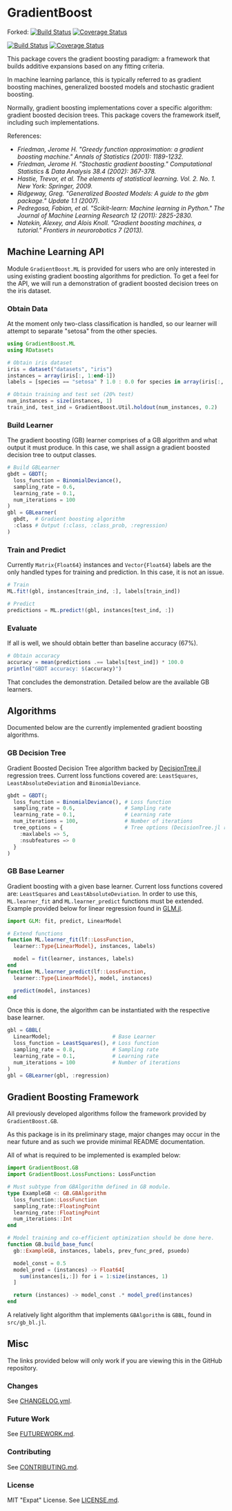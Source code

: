 # GradientBoost

Forked: [![Build Status](https://travis-ci.org/szcf-weiya/GradientBoost.jl.svg?branch=master)](https://travis-ci.org/szcf-weiya/GradientBoost.jl)
[![Coverage Status](https://coveralls.io/repos/github/szcf-weiya/GradientBoost.jl/badge.svg)](https://coveralls.io/github/szcf-weiya/GradientBoost.jl)

[![Build Status](https://travis-ci.org/svs14/GradientBoost.jl.svg?branch=master)](https://travis-ci.org/svs14/GradientBoost.jl)
[![Coverage Status](https://coveralls.io/repos/svs14/GradientBoost.jl/badge.png?branch=master)](https://coveralls.io/r/svs14/GradientBoost.jl?branch=master)

This package covers the gradient boosting paradigm: a framework that builds
additive expansions based on any fitting criteria.

In machine learning parlance, this is typically referred to as
gradient boosting machines, generalized boosted models and stochastic gradient
boosting.

Normally, gradient boosting implementations cover a specific algorithm: gradient
boosted decision trees. This package covers the framework itself, including such
implementations.

References:

- <cite> Friedman, Jerome H. "Greedy function approximation: a gradient boosting
machine." Annals of Statistics (2001): 1189-1232. </cite>
- <cite> Friedman, Jerome H. "Stochastic gradient boosting."
Computational Statistics & Data Analysis 38.4 (2002): 367-378. </cite>
- <cite> Hastie, Trevor, et al. The elements of statistical learning.
Vol. 2. No. 1. New York: Springer, 2009. </cite>
- <cite> Ridgeway, Greg. "Generalized Boosted Models: A guide to the gbm package."
Update 1.1 (2007). </cite>
- <cite> Pedregosa, Fabian, et al. "Scikit-learn: Machine learning in Python."
The Journal of Machine Learning Research 12 (2011): 2825-2830. </cite>
- <cite> Natekin, Alexey, and Alois Knoll.
"Gradient boosting machines, a tutorial."
Frontiers in neurorobotics 7 (2013). </cite>

## Machine Learning API

Module `GradientBoost.ML` is provided for users who are only interested in
using existing gradient boosting algorithms for prediction.
To get a feel for the API,
we will run a demonstration
of gradient boosted decision trees on the iris dataset.

### Obtain Data

At the moment only two-class classification is handled,
so our learner will attempt to separate "setosa" from the other species.
```julia
using GradientBoost.ML
using RDatasets

# Obtain iris dataset
iris = dataset("datasets", "iris")
instances = array(iris[:, 1:end-1])
labels = [species == "setosa" ? 1.0 : 0.0 for species in array(iris[:, end])]

# Obtain training and test set (20% test)
num_instances = size(instances, 1)
train_ind, test_ind = GradientBoost.Util.holdout(num_instances, 0.2)
```

### Build Learner

The gradient boosting (GB) learner comprises of a GB algorithm
and what output it must produce.
In this case, we shall assign a gradient boosted decision tree to output classes.
```julia
# Build GBLearner
gbdt = GBDT(;
  loss_function = BinomialDeviance(),
  sampling_rate = 0.6,
  learning_rate = 0.1,
  num_iterations = 100
)
gbl = GBLearner(
  gbdt,  # Gradient boosting algorithm
  :class # Output (:class, :class_prob, :regression)
)
```

### Train and Predict

Currently `Matrix{Float64}` instances and `Vector{Float64}` labels are
the only handled types for training and prediction.
In this case, it is not an issue.

```julia
# Train
ML.fit!(gbl, instances[train_ind, :], labels[train_ind])

# Predict
predictions = ML.predict!(gbl, instances[test_ind, :])
```

### Evaluate

If all is well, we should obtain better than baseline accuracy (67%).
```julia
# Obtain accuracy
accuracy = mean(predictions .== labels[test_ind]) * 100.0
println("GBDT accuracy: $(accuracy)")
```

That concludes the demonstration. Detailed below are the available GB learners.

## Algorithms

Documented below are the currently implemented gradient boosting algorithms.

### GB Decision Tree

Gradient Boosted Decision Tree algorithm backed by
[DecisionTree.jl](https://github.com/bensadeghi/DecisionTree.jl#regression-example)
regression trees.
Current loss functions covered are:
`LeastSquares`, `LeastAbsoluteDeviation` and `BinomialDeviance`.

```julia
gbdt = GBDT(;
  loss_function = BinomialDeviance(), # Loss function
  sampling_rate = 0.6,                # Sampling rate
  learning_rate = 0.1,                # Learning rate
  num_iterations = 100,               # Number of iterations
  tree_options = {                    # Tree options (DecisionTree.jl regressor)
    :maxlabels => 5,
    :nsubfeatures => 0
  }
)
```

### GB Base Learner

Gradient boosting with a given base learner.
Current loss functions covered are: `LeastSquares` and `LeastAbsoluteDeviation`.
In order to use this,
`ML.learner_fit` and `ML.learner_predict` functions must be extended.
Example provided below for linear regression found in
[GLM.jl](https://github.com/JuliaStats/GLM.jl).
```julia
import GLM: fit, predict, LinearModel

# Extend functions
function ML.learner_fit(lf::LossFunction,
  learner::Type{LinearModel}, instances, labels)

  model = fit(learner, instances, labels)
end
function ML.learner_predict(lf::LossFunction,
  learner::Type{LinearModel}, model, instances)

  predict(model, instances)
end
```

Once this is done,
the algorithm can be instantiated with the respective base learner.
```julia
gbl = GBBL(
  LinearModel;                    # Base Learner
  loss_function = LeastSquares(), # Loss function
  sampling_rate = 0.8,            # Sampling rate
  learning_rate = 0.1,            # Learning rate
  num_iterations = 100            # Number of iterations
)
gbl = GBLearner(gbl, :regression)
```

## Gradient Boosting Framework

All previously developed algorithms follow the framework
provided by `GradientBoost.GB`.

As this package is in its preliminary stage,
major changes may occur in the near future and as such
we provide minimal README documentation.

All of what is required to be implemented is exampled below:
```julia
import GradientBoost.GB
import GradientBoost.LossFunctions: LossFunction

# Must subtype from GBAlgorithm defined in GB module.
type ExampleGB <: GB.GBAlgorithm
  loss_function::LossFunction
  sampling_rate::FloatingPoint
  learning_rate::FloatingPoint
  num_iterations::Int
end

# Model training and co-efficient optimization should be done here.
function GB.build_base_func(
  gb::ExampleGB, instances, labels, prev_func_pred, psuedo)

  model_const = 0.5
  model_pred = (instances) -> Float64[
    sum(instances[i,:]) for i = 1:size(instances, 1)
  ]

  return (instances) -> model_const .* model_pred(instances)
end
```

A relatively light algorithm
that implements `GBAlgorithm` is `GBBL`, found in `src/gb_bl.jl`.

## Misc

The links provided below will only work if you are viewing this in the GitHub repository.

### Changes

See [CHANGELOG.yml](CHANGELOG.yml).

### Future Work

See [FUTUREWORK.md](FUTUREWORK.md).

### Contributing

See [CONTRIBUTING.md](CONTRIBUTING.md).

### License

MIT "Expat" License. See [LICENSE.md](LICENSE.md).
